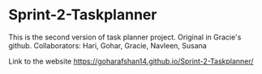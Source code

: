 # Sprint-2-Taskplanner
This is the second version of task planner project. Original in Gracie's github.
Collaborators: Hari, Gohar, Gracie, Navleen, Susana

Link to the website
https://goharafshan14.github.io/Sprint-2-Taskplanner/
